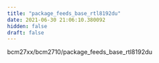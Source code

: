```yaml
---
title: "package_feeds_base_rtl8192du"
date: 2021-06-30 21:06:10.380092
hidden: false
draft: false
---
```


bcm27xx/bcm2710/package_feeds_base_rtl8192du

